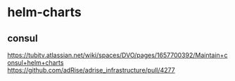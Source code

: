 # helm-charts

## consul

https://tubitv.atlassian.net/wiki/spaces/DVO/pages/1657700392/Maintain+consul+helm+charts
https://github.com/adRise/adrise_infrastructure/pull/4277
